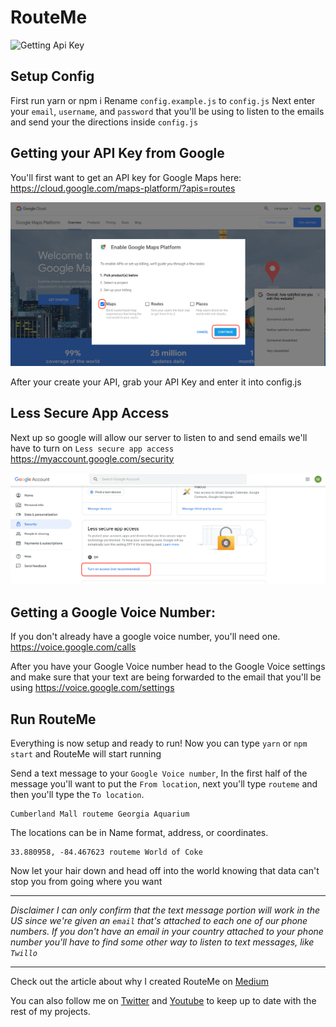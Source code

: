 # RouteMe

![Getting Api Key](https://github.com/rcarmier/routeme/blob/master/assets/routeme-demo.gif "Getting Api Key")

## Setup Config
First run yarn or npm i
Rename `config.example.js` to `config.js`
Next enter your `email`, `username`, and `password` that you'll be using to listen to the emails and send your the directions inside `config.js`

## Getting your API Key from Google

You'll first want to get an API key for Google Maps here:
https://cloud.google.com/maps-platform/?apis=routes

![Getting Api Key](assets/maps-api.png "Getting Api Key")

After your create your API, grab your API Key and enter it into config.js

## Less Secure App Access
Next up so google will allow our server to listen to and send emails we'll have to turn on `Less secure app access`
https://myaccount.google.com/security

![Enable Less Secure App Access](assets/enable-access.png "Enable Less Secure App Access")

## Getting a Google Voice Number:
If you don't already have a google voice number, you'll need one.
https://voice.google.com/calls

After you have your Google Voice number head to the Google Voice settings and make sure that your text are being forwarded to the email that you'll be using
https://voice.google.com/settings

## Run RouteMe
Everything is now setup and ready to run!
Now you can type `yarn` or `npm start` and RouteMe will start running

Send a text message to your `Google Voice number`,
In the first half of the message you'll want to put the `From location`, next you'll type `routeme` and then you'll type the `To location`.

```
Cumberland Mall routeme Georgia Aquarium
```

The locations can be in Name format, address, or coordinates.

```
33.880958, -84.467623 routeme World of Coke
```
Now let your hair down and head off into the world knowing that data can't stop you from going where you want

---

*Disclaimer I can only confirm that the text message portion will work in the US since we're given an `email` that's attached to each one of our phone numbers.
If you don't have an email in your country attached to your phone number you'll have to find some other way to listen to text messages, like `Twillo`*

---

Check out the article about why I created RouteMe on [Medium](https://medium.com/p/9ca51bc912df)

You can also follow me on [Twitter](https://twitter.com/ahadcove) and [Youtube](https://youtube.com/ahadcove) to keep up to date with the rest of my projects.
